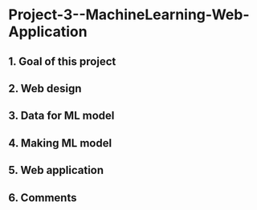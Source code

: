 # Project-3--MachineLearning-Web-Application




## 1. Goal of this project

 


## 2. Web design
  

     
## 3. Data for ML model


  
## 4. Making ML model



## 5. Web application



## 6. Comments

